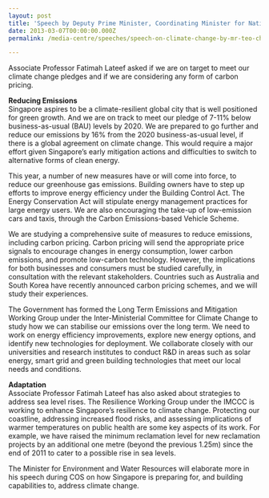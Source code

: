 ```yaml
---
layout: post
title: 'Speech by Deputy Prime Minister, Coordinating Minister for National Security and Minister for Home Affairs, Mr Teo Chee Hean, on Climate Change at at the Committee of Supply Debate, 7 March 2013'
date: 2013-03-07T00:00:00.000Z
permalink: /media-centre/speeches/speech-on-climate-change-by-mr-teo-chee-hean-deputy-prime-minister-coordinating-minister-for-national-security-and-minister-for-home-affairs-at-the-committee-of-supply-debate-7-march-2013/

---
```



Associate Professor Fatimah Lateef asked if we are on target to meet our climate change pledges and if we are considering any form of carbon pricing. 

**Reducing Emissions**   
Singapore aspires to be a climate-resilient global city that is well positioned for green growth. And we are on track to meet our pledge of 7-11% below business-as-usual (BAU) levels by 2020. We are prepared to go further and reduce our emissions by 16% from the 2020 business-as-usual level, if there is a global agreement on climate change. This would require a major effort given Singapore’s early mitigation actions and difficulties to switch to alternative forms of clean energy. 

This year, a number of new measures have or will come into force, to reduce our greenhouse gas emissions. Building owners have to step up efforts to improve energy efficiency under the Building Control Act. The Energy Conservation Act will stipulate energy management practices for large energy users. We are also encouraging the take-up of low-emission cars and taxis, through the Carbon Emissions-based Vehicle Scheme. 

We are studying a comprehensive suite of measures to reduce emissions, including carbon pricing. Carbon pricing will send the appropriate price signals to encourage changes in energy consumption, lower carbon emissions, and promote low-carbon technology. However, the implications for both businesses and consumers must be studied carefully, in consultation with the relevant stakeholders. Countries such as Australia and South Korea have recently announced carbon pricing schemes, and we will study their experiences. 

The Government has formed the Long Term Emissions and Mitigation Working Group under the Inter-Ministerial Committee for Climate Change to study how we can stabilise our emissions over the long term. We need to work on energy efficiency improvements, explore new energy options, and identify new technologies for deployment. We collaborate closely with our universities and research institutes to conduct R&D in areas such as solar energy, smart grid and green building technologies that meet our local needs and conditions. 

**Adaptation**     
Associate Professor Fatimah Lateef has also asked about strategies to address sea level rises. The Resilience Working Group under the IMCCC is working to enhance Singapore’s resilience to climate change. Protecting our coastline, addressing increased flood risks, and assessing implications of warmer temperatures on public health are some key aspects of its work. For example, we have raised the minimum reclamation level for new reclamation projects by an additional one metre (beyond the previous 1.25m) since the end of 2011 to cater to a possible rise in sea levels. 

The Minister for Environment and Water Resources will elaborate more in his speech during COS on how Singapore is preparing for, and building capabilities to, address climate change. 


